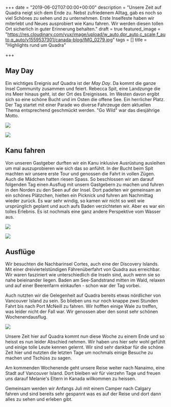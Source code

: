+++
date = "2019-06-02T07:00:00+00:00"
description = "Unsere Zeit auf Quadra neigt sich dem Ende zu. Nebst zufriedenem Alltag, gab es noch so viel Schönes zu sehen und zu unternehmen. Erste Inselfeste haben wir miterlebt und Neues ausprobiert wie Kanu fahren. Wir werden diesen tollen Ort sicherlich in guter Erinnerung behalten."
draft = true
featured_image = "https://res.cloudinary.com/yux/image/upload/w_auto,dpr_auto,c_scale,f_auto,q_auto/v1559537301/canada-blog/IMG_0279.jpg"
tags = []
title = "Highlights rund um Quadra"

+++
## May Day

Ein wichtiges Ereignis auf Quadra ist der _May Day_. Da kommt die ganze Insel Community zusammen und feiert. Rebecca Spit, eine Landzunge die ins Meer hinaus geht, ist der Ort des Ereignisses. Im Westen davon ergibt sich so eine schöne Bucht und im Osten die offene See. Ein herrlicher Platz.  
Der Tag startet mit einer Parade wo diverse Fahrzeuge dem aktuellen Thema entsprechend geschmückt werden. "Go Wild" war  das diesjährige Motto.

![](https://res.cloudinary.com/yux/image/upload/w_auto,dpr_auto,c_scale,f_auto,q_auto/v1560228089/canada-blog/IMG_0268.jpg)

![](https://res.cloudinary.com/yux/image/upload/w_auto,dpr_auto,c_scale,f_auto,q_auto/v1560227980/canada-blog/IMG_0277.jpg)

## Kanu fahren

Von unseren Gastgeber durften wir ein Kanu inklusive Ausrüstung ausleihen um mal auszuprobieren wie sich das so anfühlt. In der Bucht beim Spit machten wir unsere erste Tour und genossen die Fahrt in vollen Zügen. Auch die Mädchen hatten riesen Spass. So beschlossen wir am darauf folgenden Tag einen Ausflug mit unsern Gastgebern zu machen und fuhren in den Norden zu den Seen auf der Insel. Dort padelten wir gemeinsam an ein schönes Plätzchen, hielten ein Picknick und fuhren am Nachmittag wieder zurück. Es war sehr windig, so kamen wir nicht so weit wie ursprünglich geplant und auch aufs Baden verzichteten wir. Aber es war ein tolles Erlebnis. Es ist nochmals eine ganz andere Perspektive vom Wasser aus.

![](https://res.cloudinary.com/yux/image/upload/w_auto,dpr_auto,c_scale,f_auto,q_auto/v1560228216/canada-blog/IMG_0319.jpg)

![](https://res.cloudinary.com/yux/image/upload/w_auto,dpr_auto,c_scale,f_auto,q_auto/v1560228308/canada-blog/IMG_0328.jpg)

## Ausflüge

Wir besuchten die Nachbarinsel Cortes, auch eine der Discovery Islands. Mit einer dreiviertelstündigen Fährenüberfahrt von Quadra aus erreichbar. Wir waren fasziniert wie unterschiedlich die Inseln sind, auch wenn sie so nahe beieinander liegen. Baden am See-Sandstrand mitten im Wald, relaxen und auf einer Beerenfarm einkaufen - schon war der Tag vorbei.

Auch nutzten wir die Gelegenheit auf Quadra bereits etwas nördlicher von Vancouver Island zu sein. So blieben uns nur noch knappe zwei Stunden Fahrt bis nach Port McNeill zu fahren. Wir hofften einige Wale zu treffen, was leider nicht der Fall war. Wir genossen aber den sonst sehr schönen Wochenendausflug.

![](https://res.cloudinary.com/yux/image/upload/w_auto,dpr_auto,c_scale,f_auto,q_auto/v1560228803/canada-blog/_DSC7663.jpg)

Unsere Zeit hier auf Quadra kommt nun diese Woche zu einem Ende und so heisst es nun leider Abschied nehmen. Wir haben uns hier sehr wohl gefühlt und einige tolle Leute kennen gelernt. Wir sind sehr dankbar für die schöne Zeit hier und nutzten die letzten Tage um nochmals einige Besuche zu machen und Tschüss zu sagen.

Am kommenden Wochenende geht unsere Reise weiter nach Nanaimo, eine Stadt auf Vancouver Island. Dort bleiben wir für vierzehn Tage und freuen uns darauf Melanie's Eltern in Kanada willkommen zu heissen.

Gemeinsam werden wir Anfangs Juli mit einem Camper nach Calgary fahren und sind bereits sehr gespannt was es auf der Reise und dort dann alles zu sehen und erleben gibt.